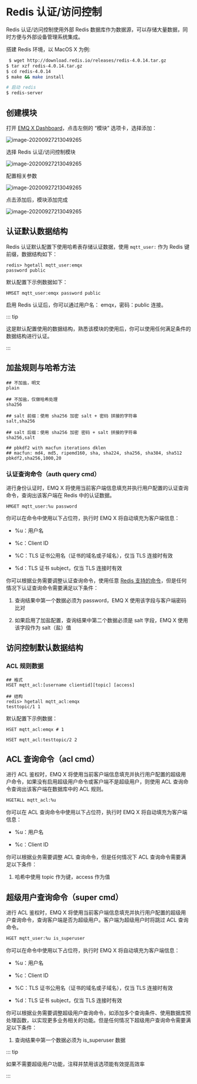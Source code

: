 # Redis 认证/访问控制

Redis 认证/访问控制使用外部 Redis 数据库作为数据源，可以存储大量数据，同时方便与外部设备管理系统集成。

搭建 Redis 环境，以 MacOS X 为例:

```bash
 $ wget http://download.redis.io/releases/redis-4.0.14.tar.gz
$ tar xzf redis-4.0.14.tar.gz
$ cd redis-4.0.14
$ make && make install

# 启动 redis
$ redis-server
```

## 创建模块

打开 [EMQ X Dashboard](http://127.0.0.1:18083/#/modules)，点击左侧的 “模块” 选项卡，选择添加：

![image-20200927213049265](./assets/auth_redis1.png)

选择 Redis 认证/访问控制模块

![image-20200927213049265](./assets/auth_redis2.png)

配置相关参数

![image-20200927213049265](./assets/auth_redis3.png)

点击添加后，模块添加完成

![image-20200927213049265](./assets/auth_redis4.png)

## 认证默认数据结构

Redis 认证默认配置下使用哈希表存储认证数据，使用 `mqtt_user:` 作为 Redis 键前缀，数据结构如下：

```
redis> hgetall mqtt_user:emqx
password public
```

默认配置下示例数据如下：

```
HMSET mqtt_user:emqx password public
```

启用 Redis 认证后，你可以通过用户名： emqx，密码：public 连接。

::: tip 

这是默认配置使用的数据结构，熟悉该模块的使用后，你可以使用任何满足条件的数据结构进行认证。

:::

## 加盐规则与哈希方法

```
## 不加盐，明文
plain

## 不加盐，仅做哈希处理
sha256

## salt 前缀：使用 sha256 加密 salt + 密码 拼接的字符串
salt,sha256

## salt 后缀：使用 sha256 加密 密码 + salt 拼接的字符串
sha256,salt

## pbkdf2 with macfun iterations dklen
## macfun: md4, md5, ripemd160, sha, sha224, sha256, sha384, sha512
pbkdf2,sha256,1000,20
```

### 认证查询命令（auth query cmd）

进行身份认证时，EMQ X 将使用当前客户端信息填充并执行用户配置的认证查询命令，查询出该客户端在 Redis 中的认证数据。

```
HMGET mqtt_user:%u password
```

你可以在命令中使用以下占位符，执行时 EMQ X 将自动填充为客户端信息：

- %u：用户名

- %c：Client ID

- %C：TLS 证书公用名（证书的域名或子域名），仅当 TLS 连接时有效

- %d：TLS 证书 subject，仅当 TLS 连接时有效

你可以根据业务需要调整认证查询命令，使用任意 [Redis 支持的命令](http://redisdoc.com/index.html)，但是任何情况下认证查询命令需要满足以下条件：

1. 查询结果中第一个数据必须为 password，EMQ X 使用该字段与客户端密码比对

2. 如果启用了加盐配置，查询结果中第二个数据必须是 salt 字段，EMQ X 使用该字段作为 salt（盐）值

## 访问控制默认数据结构

### ACL 规则数据

```
## 格式
HSET mqtt_acl:[username clientid][topic] [access]

## 结构
redis> hgetall mqtt_acl:emqx
testtopic/1 1
```

默认配置下示例数据：

```
HSET mqtt_acl:emqx # 1

HSET mqtt_acl:testtopic/2 2
```

## ACL 查询命令（acl cmd）

进行 ACL 鉴权时，EMQ X 将使用当前客户端信息填充并执行用户配置的超级用户命令，如果没有启用超级用户命令或客户端不是超级用户，则使用 ACL 查询命令查询出该客户端在数据库中的 ACL 规则。

```bash
HGETALL mqtt_acl:%u
```

你可以在 ACL 查询命令中使用以下占位符，执行时 EMQ X 将自动填充为客户端信息：

- %u：用户名

- %c：Client ID

你可以根据业务需要调整 ACL 查询命令，但是任何情况下 ACL 查询命令需要满足以下条件：

1. 哈希中使用 topic 作为键，access 作为值

## 超级用户查询命令（super cmd）

进行 ACL 鉴权时，EMQ X 将使用当前客户端信息填充并执行用户配置的超级用户查询命令，查询客户端是否为超级用户。客户端为超级用户时将跳过 ACL 查询命令。

```bash
HGET mqtt_user:%u is_superuser
```

你可以在命令中使用以下占位符，执行时 EMQ X 将自动填充为客户端信息：

- %u：用户名

- %c：Client ID

- %C：TLS 证书公用名（证书的域名或子域名），仅当 TLS 连接时有效

- %d：TLS 证书 subject，仅当 TLS 连接时有效

你可以根据业务需要调整超级用户查询命令，如添加多个查询条件、使用数据库预处理函数，以实现更多业务相关的功能。但是任何情况下超级用户查询命令需要满足以下条件：

1. 查询结果中第一个数据必须为 is_superuser 数据

::: tip 

如果不需要超级用户功能，注释并禁用该选项能有效提高效率

:::